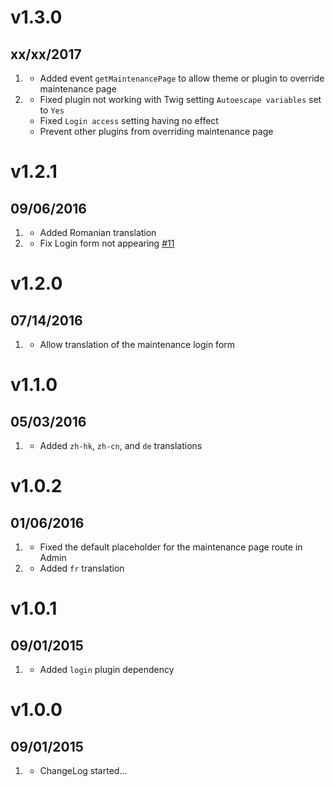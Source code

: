 # v1.3.0
## xx/xx/2017

1. [](#new)
    * Added event `getMaintenancePage` to allow theme or plugin to override maintenance page
1. [](#bugfix)
    * Fixed plugin not working with Twig setting `Autoescape variables` set to `Yes`
    * Fixed `Login access` setting having no effect
    * Prevent other plugins from overriding maintenance page

# v1.2.1
## 09/06/2016

1. [](#improved)
    * Added Romanian translation
1. [](#bugfix)
    * Fix Login form not appearing [#11](https://github.com/getgrav/grav-plugin-maintenance/issues/11)

# v1.2.0
## 07/14/2016

1. [](#new)
    * Allow translation of the maintenance login form

# v1.1.0
## 05/03/2016

1. [](#new)
    * Added `zh-hk`, `zh-cn`, and `de` translations

# v1.0.2
## 01/06/2016

1. [](#bugfix)
    * Fixed the default placeholder for the maintenance page route in Admin
1. [](#new)
    * Added `fr` translation

# v1.0.1
## 09/01/2015

1. [](#new)
    * Added `login` plugin dependency

# v1.0.0
## 09/01/2015

1. [](#new)
    * ChangeLog started...
